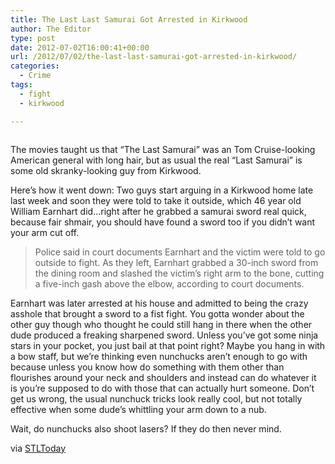 ```yaml
---
title: The Last Last Samurai Got Arrested in Kirkwood
author: The Editor
type: post
date: 2012-07-02T16:00:41+00:00
url: /2012/07/02/the-last-last-samurai-got-arrested-in-kirkwood/
categories:
  - Crime
tags:
  - fight
  - kirkwood

---
```

<img class="alignright  wp-image-14050" title="willliam_earnhart" src="http://media.punchingkitty.com/wordpress/2012/07/willliam_earnhart.jpeg?filter=resize&w=250" alt="" />

The movies taught us that &#8220;The Last Samurai&#8221; was an Tom Cruise-looking American general with long hair, but as usual the real &#8220;Last Samurai&#8221; is some old skranky-looking guy from Kirkwood.

Here&#8217;s how it went down: Two guys start arguing in a Kirkwood home late last week and soon they were told to take it outside, which 46 year old William Earnhart did&#8230;right after he grabbed a samurai sword real quick, because fair shmair, you should have found a sword too if you didn&#8217;t want your arm cut off.

> Police said in court documents Earnhart and the victim were told to go outside to fight. As they left, Earnhart grabbed a 30-inch sword from the dining room and slashed the victim&#8217;s right arm to the bone, cutting a five-inch gash above the elbow, according to court documents.

Earnhart was later arrested at his house and admitted to being the crazy asshole that brought a sword to a fist fight. You gotta wonder about the other guy though who thought he could still hang in there when the other dude produced a freaking sharpened sword. Unless you&#8217;ve got some ninja stars in your pocket, you just bail at that point right? Maybe you hang in with a bow staff, but we&#8217;re thinking even nunchucks aren&#8217;t enough to go with because unless you know how do something with them other than flourishes around your neck and shoulders and instead can do whatever it is you&#8217;re supposed to do with those that can actually hurt someone. Don&#8217;t get us wrong, the usual nunchuck tricks look really cool, but not totally effective when some dude&#8217;s whittling your arm down to a nub.

Wait, do nunchucks also shoot lasers? If they do then never mind.

via <a href="http://www.stltoday.com/news/local/metro/man-charged-in-kirkwood-samurai-sword-attack/article_4e6a4d3e-c225-11e1-b9b3-0019bb30f31a.html" target="_blank">STLToday</a>